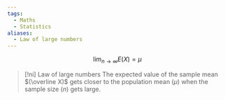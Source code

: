```yaml
---
tags:
  - Maths
  - Statistics
aliases:
  - Law of large numbers
---
```

$$\lim_{ n \to \infty } E(X)=\mu$$

> [!ni] Law of large numbers
> The expected value of the sample mean $(\overline X)$ gets closer to the population mean $(\mu)$ when the sample size $(n)$ gets large.

